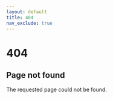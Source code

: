 ```yaml
---
layout: default
title: 404
nav_exclude: true
---
```


# 404

## Page not found

The requested page could not be found.
